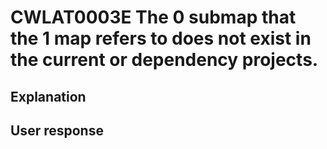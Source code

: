 # CWLAT0003E The 0 submap that the 1 map refers to does not exist in the current or dependency projects.

## Explanation

## User response